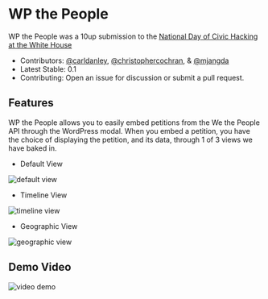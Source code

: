 # WP the People
WP the People was a 10up submission to the [National Day of Civic Hacking at the White House](http://www.whitehouse.gov/developers/apply-national-day-civic-hacking-white-house)

* Contributors: [@carldanley](https://github.com/carldanley), [@christophercochran](https://github.com/christophercochran), & [@mjangda](https://github.com/mjangda)
* Latest Stable: 0.1
* Contributing: Open an issue for discussion or submit a pull request.

## Features
WP the People allows you to easily embed petitions from the We the People API through the WordPress modal. When you embed a petition, you have the choice of displaying the petition, and its data, through 1 of 3 views we have baked in.

* Default View

![default view](https://raw.github.com/10up/wp-the-people/master/screenshots/default-view.png)

* Timeline View

![timeline view](https://raw.github.com/10up/wp-the-people/master/screenshots/timeline-view.png)

* Geographic View

![geographic view](https://raw.github.com/10up/wp-the-people/master/screenshots/geographical-view.png)

## Demo Video
![video demo](https://raw.github.com/10up/wp-the-people/master/screenshots/wp-the-people.gif)